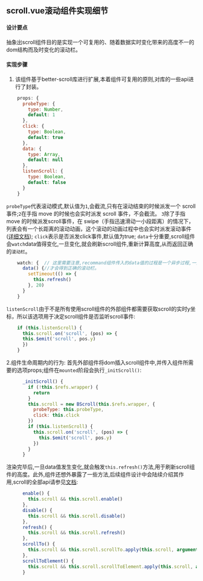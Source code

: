 ## scroll.vue滚动组件实现细节

#### 设计要点
抽象出scroll组件目的是实现一个可复用的、随着数据实时变化带来的高度不一的dom结构而及时变化的滚动栏。

#### 实现步骤
1. 该组件基于better-scroll库进行扩展,本着组件可复用的原则,对库的一些api进行了封装。
```javascript
    props: {
      probeType: {
        type: Number,
        default: 1
      },
      click: {
        type: Boolean,
        default: true
      },
      data: {
        type: Array,
        default: null
      },
      listenScroll: {
        type: Boolean,
        default: false
      }
    }
```
`probeType`代表滚动模式,默认值为`1`,会截流,只有在滚动结束的时候派发一个 scroll 事件;`2`在手指 move 的时候也会实时派发 scroll 事件，不会截流。 `3`除了手指 move 的时候派发scroll事件，在 swipe（手指迅速滑动一小段距离）的情况下，列表会有一个长距离的滚动动画，这个滚动的动画过程中也会实时派发滚动事件([详细文档](https://github.com/ustbhuangyi/better-scroll));
`click`表示是否派发click事件,默认值为true;
`data`十分重要,scroll组件会`watch`data值得变化,一旦变化,就会刷新scroll组件,重新计算高度,从而返回正确的`滚动栏`。
```javascript
    watch: {  // 这里需要注意,recommand组件传入的data值的过程是一个异步过程,一开始data为null,异步过程后refresh
      data() {//才会得到正确的滚动栏。
        setTimeout(() => {
          this.refresh()
        }, 20)
      }
    }
```
`listenScroll`由于不是所有使用scroll组件的外部组件都需要获取scroll的实时y坐标，所以该选项用于决定scroll组件是否监听scroll事件:
```javascript
    if (this.listenScroll) {
      this.scroll.on('scroll', (pos) => {
      this.$emit('scroll', pos.y)
      })
    }
```

2.组件生命周期内的行为:
首先外部组件将dom插入scroll组件中,并传入组件所需要的选项props;组件在`mounted`阶段会执行`_initScroll()`:
```javascript
      _initScroll() {
        if (!this.$refs.wrapper) {
          return
        }
        this.scroll = new BScroll(this.$refs.wrapper, {
          probeType: this.probeType,
          click: this.click
        })
        if (this.listenScroll) {
          this.scroll.on('scroll', (pos) => {
            this.$emit('scroll', pos.y)
          })
        }
      }
```
渲染完毕后,一旦data值发生变化,就会触发`this.refresh()`方法,用于刷新scroll组件的高度。此外,组件还想外暴露了一些方法,后续组件设计中会陆续介绍其作用,scroll的全部api请参见[文档](https://github.com/ustbhuangyi/better-scroll):
```javascript
      enable() {
        this.scroll && this.scroll.enable()
      },
      disable() {
        this.scroll && this.scroll.disable()
      },
      refresh() {
        this.scroll && this.scroll.refresh()
      },
      scrollTo() {
        this.scroll && this.scroll.scrollTo.apply(this.scroll, arguments)
      },
      scrollToElement() {
        this.scroll && this.scroll.scrollToElement.apply(this.scroll, arguments)
      }
```
